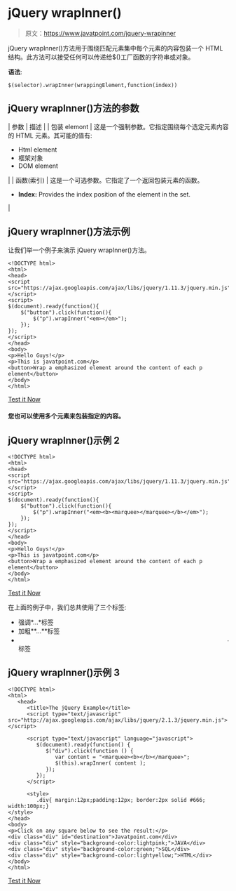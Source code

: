 # jQuery wrapInner()

> 原文：<https://www.javatpoint.com/jquery-wrapinner>

jQuery wrapInner()方法用于围绕匹配元素集中每个元素的内容包装一个 HTML 结构。此方法可以接受任何可以传递给$()工厂函数的字符串或对象。

**语法**:

```
$(selector).wrapInner(wrappingElement,function(index)) 

```

## jQuery wrapInner()方法的参数

| 参数 | 描述 |
| 包装 elemont | 这是一个强制参数。它指定围绕每个选定元素内容的 HTML 元素。其可能的值有:

*   Html element
*   框架对象
*   DOM element

 |
| 函数(索引) | 这是一个可选参数。它指定了一个返回包装元素的函数。

*   **Index:** Provides the index position of the element in the set.

 |

## jQuery wrapInner()方法示例

让我们举一个例子来演示 jQuery wrapInner()方法。

```
<!DOCTYPE html>
<html>
<head>
<script src="https://ajax.googleapis.com/ajax/libs/jquery/1.11.3/jquery.min.js"></script>
<script>
$(document).ready(function(){
    $("button").click(function(){
        $("p").wrapInner("<em></em>");
    });
});
</script>
</head>
<body>
<p>Hello Guys!</p>
<p>This is javatpoint.com</p>
<button>Wrap a emphasized element around the content of each p element</button>
</body>
</html>

```

[Test it Now](https://www.javatpoint.com/oprweb/test.jsp?filename=jquerywrapInner1)

#### 您也可以使用多个元素来包装指定的内容。

## jQuery wrapInner()示例 2

```
<!DOCTYPE html>
<html>
<head>
<script src="https://ajax.googleapis.com/ajax/libs/jquery/1.11.3/jquery.min.js"></script>
<script>
$(document).ready(function(){
    $("button").click(function(){
        $("p").wrapInner("<em><b><marquee></marquee></b></em>");
    });
});
</script>
</head>
<body>
<p>Hello Guys!</p>
<p>This is javatpoint.com</p>
<button>Wrap a emphasized element around the content of each p element</button>
</body>
</html>

```

[Test it Now](https://www.javatpoint.com/oprweb/test.jsp?filename=jquerywrapInner2)

在上面的例子中，我们总共使用了三个标签:

*   强调*...*标签
*   加粗**...**标签
*   <marquee>...</marquee>标签

## jQuery wrapInner()示例 3

```
<!DOCTYPE html>
<html>
   <head>
      <title>The jQuery Example</title>
      <script type="text/javascript" src="http://ajax.googleapis.com/ajax/libs/jquery/2.1.3/jquery.min.js"></script>

      <script type="text/javascript" language="javascript">
         $(document).ready(function() {
            $("div").click(function () {
               var content = "<marquee><b></b></marquee>";
               $(this).wrapInner( content );
            });
         });
      </script>

      <style>
         .div{ margin:12px;padding:12px; border:2px solid #666; width:100px;}
</style>
</head>
<body>
<p>Click on any square below to see the result:</p>
<div class="div" id="destination">Javatpoint.com</div>
<div class="div" style="background-color:lightpink;">JAVA</div>
<div class="div" style="background-color:green;">SQL</div>
<div class="div" style="background-color:lightyellow;">HTML</div>
</body>
</html>

```

[Test it Now](https://www.javatpoint.com/oprweb/test.jsp?filename=jquerywrapInner3)
